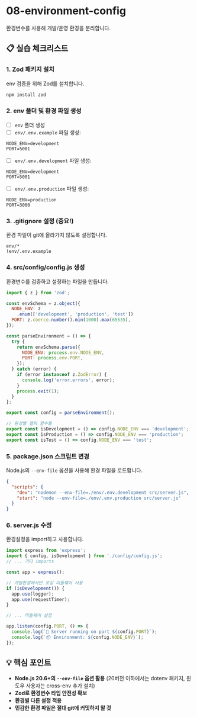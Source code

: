 # 08-environment-config

환경변수를 사용해 개발/운영 환경을 분리합니다.

## 📋 실습 체크리스트

### 1. Zod 패키지 설치
env 검증을 위해 Zod를 설치합니다.

```bash
npm install zod
```

### 2. env 폴더 및 환경 파일 생성
- [ ] `env` 폴더 생성
- [ ] `env/.env.example` 파일 생성:
```
NODE_ENV=development
PORT=5001
```

- [ ] `env/.env.development` 파일 생성:
```
NODE_ENV=development
PORT=5001
```

- [ ] `env/.env.production` 파일 생성:
```
NODE_ENV=production
PORT=3000
```

### 3. .gitignore 설정 (중요!)
환경 파일이 git에 올라가지 않도록 설정합니다.

```gitignore
env/*
!env/.env.example
```

### 4. src/config/config.js 생성
환경변수를 검증하고 설정하는 파일을 만듭니다.

```javascript
import { z } from 'zod';

const envSchema = z.object({
  NODE_ENV: z
    .enum(['development', 'production', 'test'])
  PORT: z.coerce.number().min(1000).max(65535),
});

const parseEnvironment = () => {
  try {
    return envSchema.parse({
      NODE_ENV: process.env.NODE_ENV,
      PORT: process.env.PORT,
    });
  } catch (error) {
    if (error instanceof z.ZodError) {
      console.log('error.errors', error);
    }
    process.exit(1);
  }
};

export const config = parseEnvironment();

// 환경별 헬퍼 함수들
export const isDevelopment = () => config.NODE_ENV === 'development';
export const isProduction = () => config.NODE_ENV === 'production';
export const isTest = () => config.NODE_ENV === 'test';
```

### 5. package.json 스크립트 변경
Node.js의 `--env-file` 옵션을 사용해 환경 파일을 로드합니다.

```json
{
  "scripts": {
    "dev": "nodemon --env-file=./env/.env.development src/server.js",
    "start": "node --env-file=./env/.env.production src/server.js"
  }
}
```

### 6. server.js 수정
환경설정을 import하고 사용합니다.

```javascript
import express from 'express';
import { config, isDevelopment } from './config/config.js';
// ... 기타 imports

const app = express();

// 개발환경에서만 로깅 미들웨어 사용
if (isDevelopment()) {
  app.use(logger);
  app.use(requestTimer);
}

// ... 미들웨어 설정

app.listen(config.PORT, () => {
  console.log(`🚀 Server running on port ${config.PORT}`);
  console.log(`📦 Environment: ${config.NODE_ENV}`);
});
```

## 💡 핵심 포인트
- **Node.js 20.6+의 `--env-file` 옵션 활용** (20버전 이하에서는 dotenv 패키지, 윈도우 사용자는 cross-env 추가 설치)
- **Zod로 환경변수 타입 안전성 확보**
- **환경별 다른 설정 적용**
- **민감한 환경 파일은 절대 git에 커밋하지 말 것**